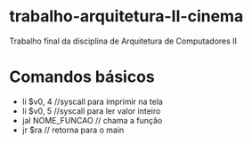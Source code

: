 # trabalho-arquitetura-II-cinema
Trabalho final da disciplina de Arquitetura de Computadores II

# Comandos básicos
- li $v0, 4 //syscall para imprimir na tela
- li $v0, 5 //syscall para ler valor inteiro
- jal NOME_FUNCAO // chama a função
- jr $ra // retorna para o main